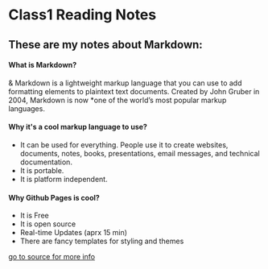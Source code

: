 # Class1 Reading Notes 

## These are my notes about Markdown:

#### What is Markdown?

& Markdown is a lightweight markup language that you can use to add formatting elements to plaintext text documents. Created by John Gruber in 2004, Markdown is now *one of the world’s most popular markup languages.

#### Why it's a cool markup language to use?
* It can be used for everything. People use it to create websites, documents, notes, books, presentations, email messages, and technical documentation.
* It is portable. 
* It is platform independent.

#### Why Github Pages is cool?
* It is Free
* It is open source
* Real-time Updates (aprx 15 min)
* There are fancy templates for styling and themes

[go to source for more info](https://www.markdownguide.org/basic-syntax/)




